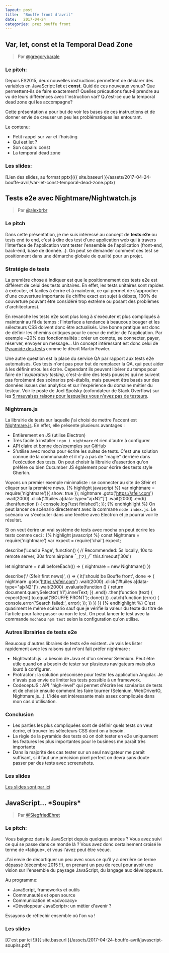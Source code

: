 ```yaml
---
layout: post
title:  "Bouffe front d'avril"
date:   2017-04-24
categories: prez bouffe front
---
```

## Var, let, const et la Temporal Dead Zone
> Par [@gregorybarale](https://twitter.com/gregorybarale)

### Le pitch:

Depuis ES2015, deux nouvelles instructions permettent de déclarer des variables en JavaScript: **let** et **const**. Quid de ces nouveaux venus? Que permettent-ils de faire exactement? Quelles précautions faut-il prendre au vu de leurs différences avec l'instruction var? Qu'est-ce que la temporal dead zone qui les accompagne?

Cette présentation a pour but de voir les bases de ces instructions et de donner envie de creuser un peu les problématiques les entourant.

Le contenu:

- Petit rappel sur var et l'hoisting
- Qui est let ?
- Son copain: const
- La temporal dead zone

### Les slides:

[Lien des slides, au format pptx]({{ site.baseurl }}/assets/2017-04-24-bouffe-avril/var-let-const-temporal-dead-zone.pptx)

## Tests e2e avec Nightmare/Nightwatch.js
> Par [@alexbrbr](https://twitter.com/alexbrbr)

### Le pitch

Dans cette présentation, je me suis intéressé au concept de **tests e2e** ou tests end to end, c'est à dire des test d'une application web qui à travers l'interface de l'application vont tester l'ensemble de l'application (front-end, back-end, base de donnée...). On peut se demander comment ces test se positionnent dans une démarche globale de qualité pour un projet.

### Stratégie de tests
La première chose à indiquer est que le positionnement des tests e2e est différent de celui des tests unitaires. En effet, les tests unitaires sont rapides à exécuter, et faciles à écrire et à maintenir, ce qui permet de s'approcher d'une couverture importante (le chiffre exact est sujet à débats, 100% de couverture pouvant être considéré trop extrême ou posant des problèmes d'architectures).

En revanche les tests e2e sont plus long à s'exécuter et plus compliqués à maintenir au fil du temps : l'interface a tendance à beaucoup bouger et les sélecteurs CSS doivent donc être actualisés. Une bonne pratique est donc de définir les chemins critiques pour le coeur de métier de l'application. Par exemple ~20% des fonctionnalités : créer un compte, se connecter, payer, réserver, envoyer un message...
Un concept intéressant est donc celui de  [Pyramide des tests](https://martinfowler.com/bliki/TestPyramid.html) comme le décrit Martin Fowler.

Une autre question est la place du service QA par rapport aux tests e2e automatisés. Ces tests n'ont pas pour but de remplacer la QA, qui peut aider à les définir et/ou les écrire. Cependant ils peuvent libérer du temps pour faire de l'*exploratory testing*, c'est-à-dire des tests poussés qui ne suivent pas forcément des scénarios pré-établis, mais peuvent être basés sur des données issues des analytics et sur l'expérience du domaine métier du testeur. Voir le poste de Joel Spolsky (cofondateur de Stack Overflow) sur les [5 mauvaises raisons pour lesquelles vous n'avez pas de testeurs](https://www.joelonsoftware.com/2000/04/30/top-five-wrong-reasons-you-dont-have-testers/).

### Nightmare.js

La librairie de tests sur laquelle j'ai choisi de mettre l'accent est [Nightmare.js](http://www.nightmarejs.org/). En effet, elle présente plusieurs avantages :

- Entièrement en JS (utilise Electron)
- Très facile à installer : `npm i nightmare` et rien d'autre à configurer
- API claire et [bonne doc/exemples sur GitHub](https://github.com/segmentio/nightmare#api)
- S'utilise avec mocha pour écrire les suites de tests. C'est une solution connue de la communauté et il n'y a pas de "magie" derrière dans l'exécution des tests. On peut choisir la librairie d'assertion qu'on préfère ou bien Cucumber JS également pour écrire des tests style Gherkin.

Voyons un premier exemple minimaliste : se connecter au site de Sfeir et cliquer sur la première news.
{% highlight javascript %}
var nightmare = require('nightmare')({ show: true });
nightmare
  .goto('https://sfeir.com')
  .wait(2000)
  .click('#tuiles a[data-type="ajxN2"]')
  .wait(2000)
  .end()
  .then(function () {
    console.log('test finished');
  });
{% endhighlight %}
On peut lancer ce scénario directement avec la commane `node index.js`. Le scénario va s'exécuter dans une fenêtre avec Electron et je pourrai voir le résultat.

Si on veut écrire un vrai système de tests avec mocha on peut écrire les tests comme ceci :
{% highlight javascript %}
const Nightmare = require('nightmare')
var expect = require('chai').expect;

describe('Load a Page', function() {
  // Recommended: 5s locally, 10s to remote server, 30s from airplane ¯\_(ツ)_/¯
  this.timeout('30s')

  let nightmare = null
  beforeEach(() => {
    nightmare = new Nightmare()
  })

  describe('/ (Sfeir first news)', () => {
    it('should be Bouffe front', done => {
      nightmare
        .goto('https://sfeir.com')
        .wait(2000)
        .click('#tuiles a[data-type="ajxN2"]')
        .wait(2000)
        .evaluate(function () {
          return document.querySelector('h1').innerText;
         })
        .end()
        .then(function (text) {
          expect(text).to.equal('BOUFFE FRONT');
          done()
        })
        .catch(function (error) {
          console.error('Search failed:', error);
        });
    })
  })
})
{% endhighlight %}
C'est quasiment le même scénario sauf que je vérifie la valeur du texte du titre de l'article pour faire passer ou non le test. On peut lancer le test avec la commande `mocha`ou `npm test` selon la configuration qu'on utilise.

### Autres librairies de tests e2e
Beaucoup d'autres libraires de tests e2e existent. Je vais les lister rapidement avec les raisons qui m'ont fait préfer nightmare :
- Nightwatch.js : a besoin de Java et d'un serveur Selenium. Peut être utile quand on a besoin de tester sur plusieurs navigateurs mais plus lourd à configurer.
- Protractor : la solution préconisée pour tester les application Angular. Je n'avais pas envie de limiter les tests possible à un framework.
- CodeceptJS : API "high-level" qui permet d'écrire les scnéarios de tests et de choisir ensuite comment les faire tourner (Selenium, WebDriverIO, Nightmare.js...). L'idée est intéressante mais assez compliquée dans mon cas d'utilisation.

### Conclusion

- Les parties les plus compliquées sont de définir quels tests on veut écrire, et trouver les sélecteurs CSS dont on a besoin.
- La règle de la pyramide des tests où on doit tester en e2e uniquement les features les plus importantes pour le business me paraît très importante
- Dans la majorité des cas tester sur un seul navigateur me paraît suffisant, si il faut une précision pixel perfect on devra sans doute passer par des tests avec screenshots.

### Les slides

[Les slides sont par ici](http://slides.com/alexandrebarbier/deck-5-6#/)

## JavaScript... \*Soupirs\*
> Par [@SiegfriedEhret](https://twitter.com/SiegfriedEhret)

### Le pitch:

Vous baignez dans le JavaScript depuis quelques années ? Vous avez suivi ce qui se passe dans ce monde là ? Vous avez donc certainement croisé le terme de «fatigue», et vous l'avez peut être vécue.

J'ai envie de décortiquer un peu avec vous ce qu'il y a derrière ce terme dépassé (décembre 2015 !!), en prenant un peu de recul pour avoir une vision sur l'ensemble du paysage JavaScript, du langage aux développeurs.

Au programme:

- JavaScript, frameworks et outils
- Communautés et open source
- Communication et «advocacy»
- «Développeur JavaScript»: un métier d'avenir ?

Essayons de réfléchir ensemble où l'on va !

### Les slides

[C'est par ici !]({{ site.baseurl }}/assets/2017-04-24-bouffe-avril/javascript-soupirs.pdf)
